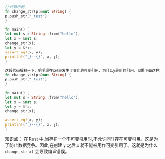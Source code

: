 ```rust

//代码示例
fn change_str(p:&mut String) {
p.push_str("_test")
}

fn main() {
let mut s = String::from("hello");
let x = &mut s;
change_str(x);
let y = &*x;
assert_eq!(x, y);
println!("{}--{}", x, y);
}

这段代码解释一下，明明现在x已经发生了变化的可变引用，为什么y是新的引用，如果下面这样为什么会报错
fn change_str(p:&mut String) {
p.push_str("_test")
}

fn main() {
let mut s = String::from("hello");
let x = &mut s;
let y = &*x;
change_str(x);

assert_eq!(x, y);
println!("{}--{}", x, y);
}
```

知识点：
在 Rust 中,当存在一个不可变引用时,不允许同时存在可变引用。这是为了防止数据竞争。因此,在创建 `y` 之后,`x` 就不能被用作可变引用了。这就是为什么 `change_str(x)` 会导致编译错误。

